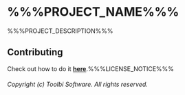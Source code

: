 # %%%PROJECT_NAME%%%

%%%PROJECT_DESCRIPTION%%%

<!-- Stuff goes here -->

## Contributing

Check out how to do it [**here**](%%%CONTRIBUTING_FILE_URL%%%).%%%LICENSE_NOTICE%%%

###### Copyright (c) Toolbi Software. All rights reserved.

